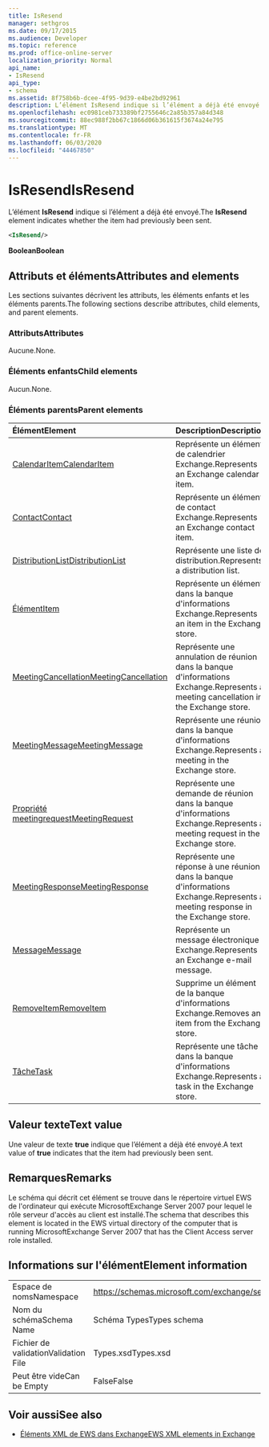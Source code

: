 ```yaml
---
title: IsResend
manager: sethgros
ms.date: 09/17/2015
ms.audience: Developer
ms.topic: reference
ms.prod: office-online-server
localization_priority: Normal
api_name:
- IsResend
api_type:
- schema
ms.assetid: 8f758b6b-dcee-4f95-9d39-e4be2bd92961
description: L’élément IsResend indique si l’élément a déjà été envoyé.
ms.openlocfilehash: ec0981ceb733389bf2755646c2a85b357a84d348
ms.sourcegitcommit: 88ec988f2bb67c1866d06b361615f3674a24e795
ms.translationtype: MT
ms.contentlocale: fr-FR
ms.lasthandoff: 06/03/2020
ms.locfileid: "44467850"
---
```

# <a name="isresend"></a><span data-ttu-id="83280-103">IsResend</span><span class="sxs-lookup"><span data-stu-id="83280-103">IsResend</span></span>

<span data-ttu-id="83280-104">L’élément **IsResend** indique si l’élément a déjà été envoyé.</span><span class="sxs-lookup"><span data-stu-id="83280-104">The **IsResend** element indicates whether the item had previously been sent.</span></span> 
  
```xml
<IsResend/>
```

 <span data-ttu-id="83280-105">**Boolean**</span><span class="sxs-lookup"><span data-stu-id="83280-105">**Boolean**</span></span>
## <a name="attributes-and-elements"></a><span data-ttu-id="83280-106">Attributs et éléments</span><span class="sxs-lookup"><span data-stu-id="83280-106">Attributes and elements</span></span>

<span data-ttu-id="83280-107">Les sections suivantes décrivent les attributs, les éléments enfants et les éléments parents.</span><span class="sxs-lookup"><span data-stu-id="83280-107">The following sections describe attributes, child elements, and parent elements.</span></span>
  
### <a name="attributes"></a><span data-ttu-id="83280-108">Attributs</span><span class="sxs-lookup"><span data-stu-id="83280-108">Attributes</span></span>

<span data-ttu-id="83280-109">Aucune.</span><span class="sxs-lookup"><span data-stu-id="83280-109">None.</span></span>
  
### <a name="child-elements"></a><span data-ttu-id="83280-110">Éléments enfants</span><span class="sxs-lookup"><span data-stu-id="83280-110">Child elements</span></span>

<span data-ttu-id="83280-111">Aucun.</span><span class="sxs-lookup"><span data-stu-id="83280-111">None.</span></span>
  
### <a name="parent-elements"></a><span data-ttu-id="83280-112">Éléments parents</span><span class="sxs-lookup"><span data-stu-id="83280-112">Parent elements</span></span>

|<span data-ttu-id="83280-113">**Élément**</span><span class="sxs-lookup"><span data-stu-id="83280-113">**Element**</span></span>|<span data-ttu-id="83280-114">**Description**</span><span class="sxs-lookup"><span data-stu-id="83280-114">**Description**</span></span>|
|:-----|:-----|
|[<span data-ttu-id="83280-115">CalendarItem</span><span class="sxs-lookup"><span data-stu-id="83280-115">CalendarItem</span></span>](calendaritem.md) <br/> |<span data-ttu-id="83280-116">Représente un élément de calendrier Exchange.</span><span class="sxs-lookup"><span data-stu-id="83280-116">Represents an Exchange calendar item.</span></span>  <br/> |
|[<span data-ttu-id="83280-117">Contact</span><span class="sxs-lookup"><span data-stu-id="83280-117">Contact</span></span>](contact.md) <br/> |<span data-ttu-id="83280-118">Représente un élément de contact Exchange.</span><span class="sxs-lookup"><span data-stu-id="83280-118">Represents an Exchange contact item.</span></span>  <br/> |
|[<span data-ttu-id="83280-119">DistributionList</span><span class="sxs-lookup"><span data-stu-id="83280-119">DistributionList</span></span>](distributionlist.md) <br/> |<span data-ttu-id="83280-120">Représente une liste de distribution.</span><span class="sxs-lookup"><span data-stu-id="83280-120">Represents a distribution list.</span></span>  <br/> |
|[<span data-ttu-id="83280-121">Élément</span><span class="sxs-lookup"><span data-stu-id="83280-121">Item</span></span>](item.md) <br/> |<span data-ttu-id="83280-122">Représente un élément dans la banque d'informations Exchange.</span><span class="sxs-lookup"><span data-stu-id="83280-122">Represents an item in the Exchange store.</span></span>  <br/> |
|[<span data-ttu-id="83280-123">MeetingCancellation</span><span class="sxs-lookup"><span data-stu-id="83280-123">MeetingCancellation</span></span>](meetingcancellation.md) <br/> |<span data-ttu-id="83280-124">Représente une annulation de réunion dans la banque d'informations Exchange.</span><span class="sxs-lookup"><span data-stu-id="83280-124">Represents a meeting cancellation in the Exchange store.</span></span>  <br/> |
|[<span data-ttu-id="83280-125">MeetingMessage</span><span class="sxs-lookup"><span data-stu-id="83280-125">MeetingMessage</span></span>](meetingmessage.md) <br/> |<span data-ttu-id="83280-126">Représente une réunion dans la banque d'informations Exchange.</span><span class="sxs-lookup"><span data-stu-id="83280-126">Represents a meeting in the Exchange store.</span></span>  <br/> |
|[<span data-ttu-id="83280-127">Propriété meetingrequest</span><span class="sxs-lookup"><span data-stu-id="83280-127">MeetingRequest</span></span>](meetingrequest.md) <br/> |<span data-ttu-id="83280-128">Représente une demande de réunion dans la banque d'informations Exchange.</span><span class="sxs-lookup"><span data-stu-id="83280-128">Represents a meeting request in the Exchange store.</span></span>  <br/> |
|[<span data-ttu-id="83280-129">MeetingResponse</span><span class="sxs-lookup"><span data-stu-id="83280-129">MeetingResponse</span></span>](meetingresponse.md) <br/> |<span data-ttu-id="83280-130">Représente une réponse à une réunion dans la banque d'informations Exchange.</span><span class="sxs-lookup"><span data-stu-id="83280-130">Represents a meeting response in the Exchange store.</span></span>  <br/> |
|[<span data-ttu-id="83280-131">Message</span><span class="sxs-lookup"><span data-stu-id="83280-131">Message</span></span>](message-ex15websvcsotherref.md) <br/> |<span data-ttu-id="83280-132">Représente un message électronique Exchange.</span><span class="sxs-lookup"><span data-stu-id="83280-132">Represents an Exchange e-mail message.</span></span>  <br/> |
|[<span data-ttu-id="83280-133">RemoveItem</span><span class="sxs-lookup"><span data-stu-id="83280-133">RemoveItem</span></span>](removeitem.md) <br/> |<span data-ttu-id="83280-134">Supprime un élément de la banque d'informations Exchange.</span><span class="sxs-lookup"><span data-stu-id="83280-134">Removes an item from the Exchange store.</span></span>  <br/> |
|[<span data-ttu-id="83280-135">Tâche</span><span class="sxs-lookup"><span data-stu-id="83280-135">Task</span></span>](task.md) <br/> |<span data-ttu-id="83280-136">Représente une tâche dans la banque d'informations Exchange.</span><span class="sxs-lookup"><span data-stu-id="83280-136">Represents a task in the Exchange store.</span></span>  <br/> |
   
## <a name="text-value"></a><span data-ttu-id="83280-137">Valeur texte</span><span class="sxs-lookup"><span data-stu-id="83280-137">Text value</span></span>

<span data-ttu-id="83280-138">Une valeur de texte **true** indique que l’élément a déjà été envoyé.</span><span class="sxs-lookup"><span data-stu-id="83280-138">A text value of **true** indicates that the item had previously been sent.</span></span> 
  
## <a name="remarks"></a><span data-ttu-id="83280-139">Remarques</span><span class="sxs-lookup"><span data-stu-id="83280-139">Remarks</span></span>

<span data-ttu-id="83280-140">Le schéma qui décrit cet élément se trouve dans le répertoire virtuel EWS de l'ordinateur qui exécute MicrosoftExchange Server 2007 pour lequel le rôle serveur d'accès au client est installé.</span><span class="sxs-lookup"><span data-stu-id="83280-140">The schema that describes this element is located in the EWS virtual directory of the computer that is running MicrosoftExchange Server 2007 that has the Client Access server role installed.</span></span>
  
## <a name="element-information"></a><span data-ttu-id="83280-141">Informations sur l'élément</span><span class="sxs-lookup"><span data-stu-id="83280-141">Element information</span></span>

|||
|:-----|:-----|
|<span data-ttu-id="83280-142">Espace de noms</span><span class="sxs-lookup"><span data-stu-id="83280-142">Namespace</span></span>  <br/> |https://schemas.microsoft.com/exchange/services/2006/types  <br/> |
|<span data-ttu-id="83280-143">Nom du schéma</span><span class="sxs-lookup"><span data-stu-id="83280-143">Schema Name</span></span>  <br/> |<span data-ttu-id="83280-144">Schéma Types</span><span class="sxs-lookup"><span data-stu-id="83280-144">Types schema</span></span>  <br/> |
|<span data-ttu-id="83280-145">Fichier de validation</span><span class="sxs-lookup"><span data-stu-id="83280-145">Validation File</span></span>  <br/> |<span data-ttu-id="83280-146">Types.xsd</span><span class="sxs-lookup"><span data-stu-id="83280-146">Types.xsd</span></span>  <br/> |
|<span data-ttu-id="83280-147">Peut être vide</span><span class="sxs-lookup"><span data-stu-id="83280-147">Can be Empty</span></span>  <br/> |<span data-ttu-id="83280-148">False</span><span class="sxs-lookup"><span data-stu-id="83280-148">False</span></span>  <br/> |
   
## <a name="see-also"></a><span data-ttu-id="83280-149">Voir aussi</span><span class="sxs-lookup"><span data-stu-id="83280-149">See also</span></span>



- [<span data-ttu-id="83280-150">Éléments XML de EWS dans Exchange</span><span class="sxs-lookup"><span data-stu-id="83280-150">EWS XML elements in Exchange</span></span>](ews-xml-elements-in-exchange.md)

